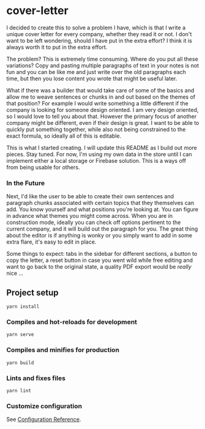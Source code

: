 # cover-letter

I decided to create this to solve a problem I have, which is that I write a unique cover letter for every company, whether they read it or not. I don't want to be left wondering, should I have put in the extra effort? I think it is always worth it to put in the extra effort.

The problem? This is extremely time consuming. Where do you put all these variations? Copy and pasting multiple paragraphs of text in your notes is not fun and you can be like me and just write over the old paragraphs each time, but then you lose content you wrote that might be useful later.

What if there was a builder that would take care of some of the basics and allow me to weave sentences or chunks in and out based on the themes of that position? For example I would write something a little different if the company is looking for someone design oriented. I am very design oriented, so I would love to tell you about that. However the primary focus of another company might be different, even if their design is great. I want to be able to quickly put something together, while also not being constrained to the exact formula, so ideally all of this is editable.

This is what I started creating. I will update this README as I build out more pieces. Stay tuned. For now, I'm using my own data in the store until I can implement either a local storage or Firebase solution. This is a ways off from being usable for others.

### In the Future

Next, I'd like the user to be able to create their own sentences and paragraph chunks associated with certain topics that they themselves can add. You know yourself and what positions you're looking at. You can figure in advance what themes you might come across. When you are in construction mode, ideally you can check off options pertinent to the current company, and it will build out the paragraph for you. The great thing about the editor is if anything is wonky or you simply want to add in some extra flare, it's easy to edit in place.

Some things to expect: tabs in the sidebar for different sections, a button to copy the letter, a reset button in case you went wild while free editing and want to go back to the original state, a quality PDF export would be _really_ nice ...

## Project setup

```
yarn install
```

### Compiles and hot-reloads for development

```
yarn serve
```

### Compiles and minifies for production

```
yarn build
```

### Lints and fixes files

```
yarn lint
```

### Customize configuration

See [Configuration Reference](https://cli.vuejs.org/config/).
